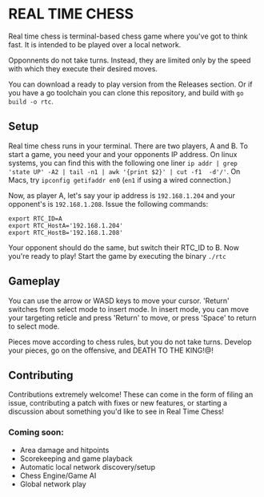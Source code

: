 # REAL TIME CHESS

Real time chess is terminal-based chess game where you've got to think fast. It
is intended to be played over a local network.

Opponnents do not take turns. Instead, they are limited only by the speed with
which they execute their desired moves.

You can download a ready to play version from the Releases section. Or if you 
have a go toolchain you can clone this repository, and build with `go build -o rtc`.

## Setup
Real time chess runs in your terminal. There are two players, A and B. To start
a game, you need your and your opponents IP address. On linux systems, you can
find this with the following one liner `ip addr | grep 'state UP' -A2 | tail -n1 | awk '{print $2}' | cut -f1  -d'/'`. 
On Macs, try ` ipconfig getifaddr en0 ` (`en1` if using a wired connection.)

Now, as player A, let's say your ip address is `192.168.1.204` and your
opponent's is `192.168.1.208`. Issue the following commands:
```
export RTC_ID=A
export RTC_HostA='192.168.1.204'
export RTC_HostB='192.168.1.208'
```
Your opponent should do the same, but switch their RTC_ID to B. Now you're
ready to play! Start the game by executing the binary `./rtc`

## Gameplay
You can use the arrow or WASD keys to move your cursor. 'Return' switches from
select mode to insert mode. In insert mode, you can move your targeting
reticle and press 'Return' to move, or press 'Space' to return to select mode.

Pieces move according to chess rules, but you do not take turns. Develop your
pieces, go on the offensive, and DEATH TO THE KING!@!


## Contributing
Contributions extremely welcome! These can come in the form of filing an
issue, contributing a patch with fixes or new features, or starting
a discussion about something you'd like to see in Real Time Chess!

### Coming soon:
* Area damage and hitpoints
* Scorekeeping and game playback
* Automatic local network discovery/setup
* Chess Engine/Game AI
* Global network play
